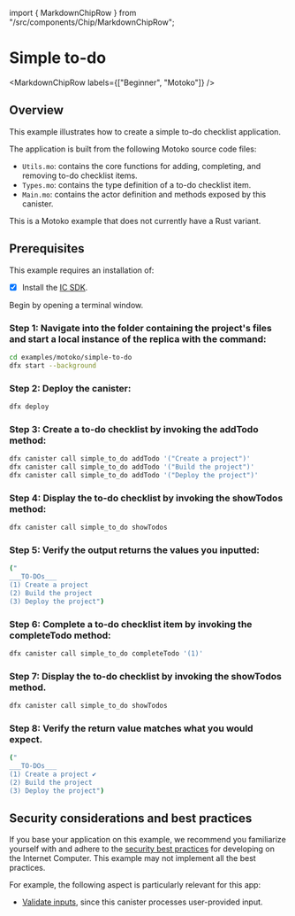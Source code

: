 import { MarkdownChipRow } from "/src/components/Chip/MarkdownChipRow";

# Simple to-do

<MarkdownChipRow labels={["Beginner", "Motoko"]} />

## Overview
This example illustrates how to create a simple to-do checklist application. 

The application is built from the following Motoko source code files:

- `Utils.mo`: contains the core functions for adding, completing, and removing to-do checklist items.
- `Types.mo`: contains the type definition of a to-do checklist item.
- `Main.mo`: contains the actor definition and methods exposed by this canister.

This is a Motoko example that does not currently have a Rust variant. 

## Prerequisites
This example requires an installation of:

- [x] Install the [IC SDK](https://internetcomputer.org/docs/current/developer-docs/setup/install/index.mdx).

Begin by opening a terminal window.

### Step 1: Navigate into the folder containing the project's files and start a local instance of the replica with the command:

```bash
cd examples/motoko/simple-to-do
dfx start --background
```

### Step 2: Deploy the canister:

```bash
dfx deploy
```

### Step 3: Create a to-do checklist by invoking the addTodo method:

```bash
dfx canister call simple_to_do addTodo '("Create a project")'
dfx canister call simple_to_do addTodo '("Build the project")'
dfx canister call simple_to_do addTodo '("Deploy the project")'
```

### Step 4: Display the to-do checklist by invoking the showTodos method:

```bash
dfx canister call simple_to_do showTodos
```

### Step 5: Verify the output returns the values you inputted:

```bash
("
___TO-DOs___
(1) Create a project
(2) Build the project
(3) Deploy the project")
```

### Step 6: Complete a to-do checklist item by invoking the completeTodo method:

```bash
dfx canister call simple_to_do completeTodo '(1)'
```

### Step 7: Display the to-do checklist by invoking the showTodos method.

```bash
dfx canister call simple_to_do showTodos
```

### Step 8: Verify the return value matches what you would expect.

```bash
("
___TO-DOs___
(1) Create a project ✔
(2) Build the project
(3) Deploy the project")
```
## Security considerations and best practices

If you base your application on this example, we recommend you familiarize yourself with and adhere to the [security best practices](https://internetcomputer.org/docs/current/references/security/) for developing on the Internet Computer. This example may not implement all the best practices.

For example, the following aspect is particularly relevant for this app:
* [Validate inputs](https://internetcomputer.org/docs/current/references/security/rust-canister-development-security-best-practices#validate-inputs), since this canister processes user-provided input. 
